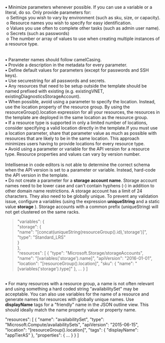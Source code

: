 
<b>•</b> Minimize parameters whenever possible. If you can use a variable or a literal, do so. Only provide parameters for:<br/>
  &nbsp;o	Settings you wish to vary by environment (such as sku, size, or capacity).<br/>
  &nbsp;o	Resource names you wish to specify for easy identification.<br/>
  &nbsp;o	Values you use often to complete other tasks (such as admin user name).<br/>
  &nbsp;o	Secrets (such as passwords)<br/>
  &nbsp;o	The number or array of values to use when creating multiple instances of a resource type.<br/><br/><br/>
<b>•</b> Parameter names should follow camelCasing.<br/>
<b>•</b>	Provide a description in the metadata for every parameter.<br/>
<b>•</b>	Define default values for parameters (except for passwords and SSH keys).<br/> 
<b>•</b>	Use securestring for all passwords and secrets.<br/>
<b>•</b>	Any resources that need to be setup outside the template should be named prefixed with existing (e.g. existingVNET,
existingDiagnosticsStorageAccount).<br/>
<b>•</b>	When possible, avoid using a parameter to specify the location. Instead, use the location property of the resource group. By using the resourceGroup().location expression for all your resources, the resources in the template are deployed in the same location as the resource group.<br/>
<b>•</b>	If a resource type is supported in only a limited number of locations, consider specifying a valid location directly in the template.If you must use a location parameter, share that parameter value as much as possible with resources that are likely to be in the same 
location. This approach minimizes users having to provide locations for every resource type.<br/>
<b>•</b>	Avoid using a parameter or variable for the API version for a resource type. Resource properties and values can vary by version number.<br/><br/>
Intellisense in code editors is not able to determine the correct schema when the API version is set to a parameter or variable. Instead, hard-code the API version in the template.<br/>
<b>•</b> Do not create a parameter for a <b>storage account name</b>. Storage account names need to be lower case and can't contain hyphens (-) in addition to other domain name restrictions. A storage account has a limit of 24 characters. They also need to be globally unique. To prevent any validation issue, configure a variables (using the expression <b>uniqueString</b> and a static value <b>storage</b> ). Storage accounts with a common prefix (uniqueString) will not get clustered on the same racks.<br/>

<blockquote> 
"variables": {<br>
     "storage": {<br>
         "name": "[concat(uniqueString(resourceGroup().id),'storage')]",<br>
         "type": "Standard_LRS"<br>
     }<br>
 },<br>
 "resources": [
   {
       "type": "Microsoft.Storage/storageAccounts",
       "name": "[variables('storage').name]",
       "apiVersion": "2016-01-01",
       "location": "[resourceGroup().location]",
       "sku": {
           "name": "[variables('storage').type]"
       },
       ...
   }
 ]
 
 </blockquote> 
 <br/>
 <b>•</b> For many resources with a resource group, a name is not often relevant and using something a hard coded string "availabilitySet" may be acceptable. You can also use variables for the name of a resource and generate names for resources with globally unique names. Use <b>displayName</b> tags for a "friendly" name in the JSON outline view. This should ideally match the name property value or property name.<br/>
<p>
"resources": [
 {
   "name": "availabilitySet",
   "type": "Microsoft.Compute/availabilitySets",
   "apiVersion": "2015-06-15",
   "location": "[resourceGroup().location]",
   "tags": { "displayName": "appTierAS" },
   "properties": {
      ...
   }
}
]
</p>



